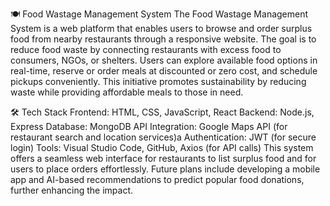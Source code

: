 🍽️ Food Wastage Management System
The Food Wastage Management System is a web platform that enables users to browse and order surplus food from nearby restaurants through a responsive website. The goal is to reduce food waste by connecting restaurants with excess food to consumers, NGOs, or shelters. Users can explore available food options in real-time, reserve or order meals at discounted or zero cost, and schedule pickups conveniently. This initiative promotes sustainability by reducing waste while providing affordable meals to those in need.

🛠️ Tech Stack
Frontend: HTML, CSS, JavaScript, React
Backend: Node.js, Express
Database: MongoDB
API Integration: Google Maps API (for restaurant search and location services)a
Authentication: JWT (for secure login)
Tools: Visual Studio Code, GitHub, Axios (for API calls)
This system offers a seamless web interface for restaurants to list surplus food and for users to place orders effortlessly. Future plans include developing a mobile app and AI-based recommendations to predict popular food donations, further enhancing the impact.

